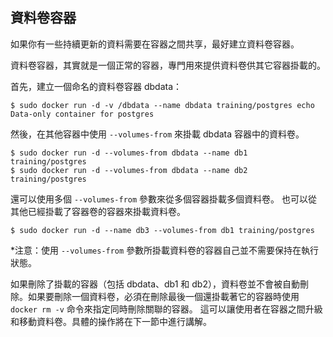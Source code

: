 ## 資料卷容器
如果你有一些持續更新的資料需要在容器之間共享，最好建立資料卷容器。

資料卷容器，其實就是一個正常的容器，專門用來提供資料卷供其它容器掛載的。

首先，建立一個命名的資料卷容器 dbdata：
```
$ sudo docker run -d -v /dbdata --name dbdata training/postgres echo Data-only container for postgres
```
然後，在其他容器中使用 `--volumes-from` 來掛載 dbdata 容器中的資料卷。
```
$ sudo docker run -d --volumes-from dbdata --name db1 training/postgres
$ sudo docker run -d --volumes-from dbdata --name db2 training/postgres
```
還可以使用多個 `--volumes-from` 參數來從多個容器掛載多個資料卷。
也可以從其他已經掛載了容器卷的容器來掛載資料卷。
```
$ sudo docker run -d --name db3 --volumes-from db1 training/postgres
```
*注意：使用 `--volumes-from` 參數所掛載資料卷的容器自己並不需要保持在執行狀態。

如果刪除了掛載的容器（包括 dbdata、db1 和 db2），資料卷並不會被自動刪除。如果要刪除一個資料卷，必須在刪除最後一個還掛載著它的容器時使用 `docker rm -v` 命令來指定同時刪除關聯的容器。
這可以讓使用者在容器之間升級和移動資料卷。具體的操作將在下一節中進行講解。
